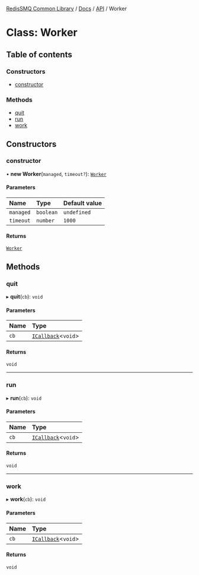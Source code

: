 [RedisSMQ Common Library](../../../README.md) / [Docs](../../README.md) / [API](../README.md) / Worker

# Class: Worker

## Table of contents

### Constructors

- [constructor](Worker.md#constructor)

### Methods

- [quit](Worker.md#quit)
- [run](Worker.md#run)
- [work](Worker.md#work)

## Constructors

### constructor

• **new Worker**(`managed`, `timeout?`): [`Worker`](Worker.md)

#### Parameters

| Name | Type | Default value |
| :------ | :------ | :------ |
| `managed` | `boolean` | `undefined` |
| `timeout` | `number` | `1000` |

#### Returns

[`Worker`](Worker.md)

## Methods

### quit

▸ **quit**(`cb`): `void`

#### Parameters

| Name | Type |
| :------ | :------ |
| `cb` | [`ICallback`](../interfaces/ICallback.md)\<`void`\> |

#### Returns

`void`

___

### run

▸ **run**(`cb`): `void`

#### Parameters

| Name | Type |
| :------ | :------ |
| `cb` | [`ICallback`](../interfaces/ICallback.md)\<`void`\> |

#### Returns

`void`

___

### work

▸ **work**(`cb`): `void`

#### Parameters

| Name | Type |
| :------ | :------ |
| `cb` | [`ICallback`](../interfaces/ICallback.md)\<`void`\> |

#### Returns

`void`
